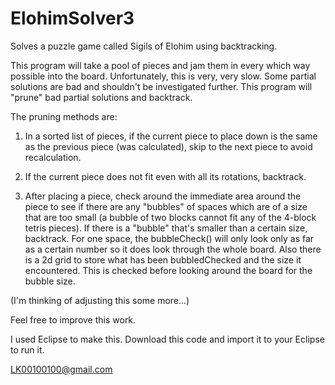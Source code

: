 ElohimSolver3
=============

Solves a puzzle game called Sigils of Elohim using backtracking.

This program will take a pool of pieces and jam them in every which way possible into the board.
Unfortunately, this is very, very slow. Some partial solutions are bad and shouldn't be investigated 
further. This program will "prune" bad partial solutions and backtrack.

The pruning methods are:
1) In a sorted list of pieces, if the current piece to place down is the same as the previous piece (was calculated), skip to
the next piece to avoid recalculation.

2) If the current piece does not fit even with all its rotations, backtrack.

3) After placing a piece, check around the immediate area around the piece to see if there are any "bubbles" of spaces
which are of a size that are too small (a bubble of two blocks cannot fit any of the 4-block tetris pieces). If there is a
"bubble" that's smaller than a certain size, backtrack. For one space, the bubbleCheck() will only look only as far as a
certain number so it does look through the whole board. Also there is a 2d grid to store what has been bubbledChecked and the
size it encountered. This is checked before looking around the board for the bubble size.

(I'm thinking of adjusting this some more...)

Feel free to improve this work.

I used Eclipse to make this. Download this code and import it to your Eclipse to run it.

LK00100100@gmail.com
